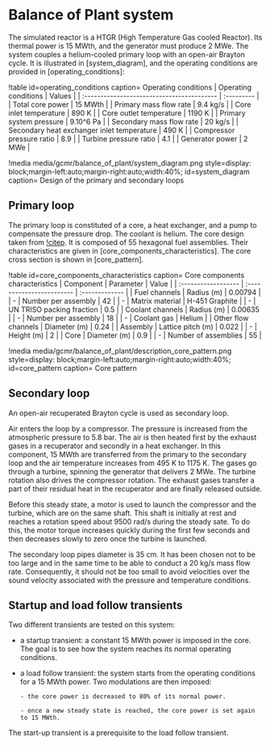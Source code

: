 # Balance of Plant system

The simulated reactor is a HTGR (High Temperature Gas cooled Reactor). Its thermal power is 15 MWth, and the generator must produce 2 MWe. The system couples a helium-cooled primary loop with an open-air Brayton cycle. It is illustrated in [system_diagram], and the operating conditions are provided in [operating_conditions]:

!table id=operating_conditions caption= Operating conditions
| Operating conditions                       | Values     |
| :----------------------------------------- | :--------- |
| Total core power                           | 15 MWth    |
| Primary mass flow rate                     | 9.4 kg/s   |
| Core inlet temperature                     | 890 K      |
| Core outlet temperature                    | 1190 K     |
| Primary system pressure                    | 9.10^6 Pa  |
| Secondary mass flow rate                   | 20 kg/s    |
| Secondary heat exchanger inlet temperature | 490 K      |
| Compressor pressure ratio                  | 8.9        |
| Turbine pressure ratio                     | 4.1        |
| Generator power                            | 2 MWe      |

!media media/gcmr/balance_of_plant/system_diagram.png
      style=display: block;margin-left:auto;margin-right:auto;width:40%;
      id=system_diagram
      caption= Design of the primary and secondary loops

## Primary loop

The primary loop is constituted of a core, a heat exchanger, and a pump to compensate the pressure drop. The coolant is helium.
The core design taken from [!citep](Duchnowski2022). It is composed of 55 hexagonal fuel assemblies. Their characteristics are given in [core_components_characteristics]. The core cross section is shown in [core_pattern].

!table id=core_components_characteristics caption= Core components characteristics
| Component           | Parameter                 | Value          |
| :------------------ | :------------------------ | :------------- |
| Fuel channels       | Radius (m)                | 0.00794        |
| -                   | Number per assembly       | 42             |
| -                   | Matrix material           | H-451 Graphite |
| -                   | UN TRISO packing fraction | 0.5            |
| Coolant channels    | Radius (m)                | 0.00635        |
| -                   | Number per assembly       | 18             |
| -                   | Coolant gas               | Helium         |
| Other flow channels | Diameter (m)              | 0.24           |
| Assembly            | Lattice pitch (m)         | 0.022          |
| -                   | Height (m)                | 2              |
| Core                | Diameter (m)              | 0.9            |
| -                   | Number of assemblies      | 55             |


!media media/gcmr/balance_of_plant/description_core_pattern.png
      style=display: block;margin-left:auto;margin-right:auto;width:40%;
      id=core_pattern
      caption= Core pattern

<!-- !media media/gcmr/balance_of_plant/description_assembly_pattern.png
      style=display: block;margin-left:auto;margin-right:auto;width:40%;
      id=assembly_pattern
      caption= Assembly pattern -->

## Secondary loop

An open-air recuperated Brayton cycle is used as secondary loop.

Air enters the loop by a compressor. The pressure is increased from the atmospheric pressure to 5.8 bar. The air is then heated first by the exhaust gases in a recuperator and secondly in a heat exchanger. In this component, 15 MWth are transferred from the primary to the secondary loop and the air temperature increases from 495 K to 1175 K. The gases go through a turbine, spinning the generator that delivers 2 MWe. The turbine rotation also drives the compressor rotation. The exhaust gases transfer a part of their residual heat in the recuperator and are finally released outside.

Before this steady state, a motor is used to launch the compressor and the turbine, which are on the same shaft. This shaft is initially at rest and reaches a rotation speed about 9500 rad/s during the steady sate. To do this, the motor torque increases quickly during the first few seconds and then decreases slowly to zero once the turbine is launched.

The secondary loop pipes diameter is 35 cm. It has been chosen not to be too large and in the same time to be able to conduct a 20 kg/s mass flow rate. Consequently, it should not be too small to avoid velocities over the sound velocity associated with the pressure and temperature conditions.

## Startup and load follow transients

Two different transients are tested on this system:

- a startup transient: a constant 15 MWth power is imposed in the core. The goal is to see how the system reaches its normal operating conditions.

- a load follow transient: the system starts from the operating conditions for a 15 MWth power. Two modulations are then imposed:

      - the core power is decreased to 80% of its normal power.

      - once a new steady state is reached, the core power is set again to 15 MWth.

The start-up transient is a prerequisite to the load follow transient.
